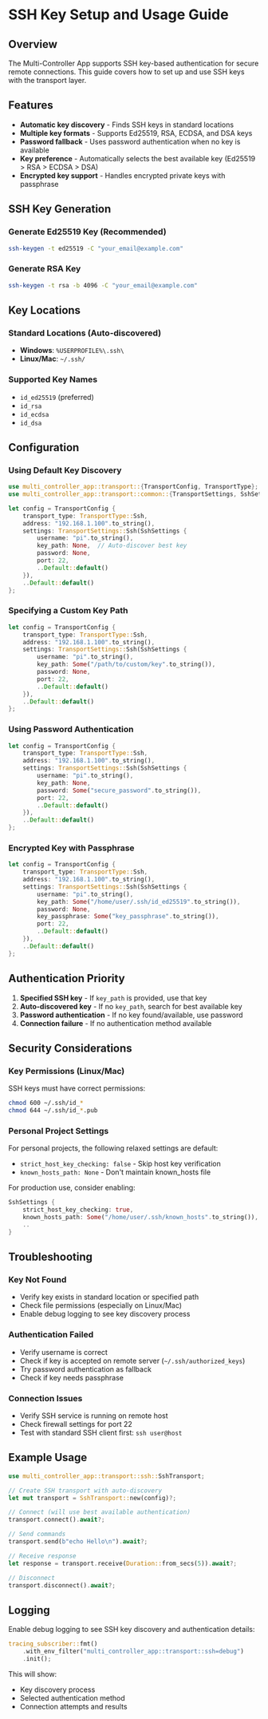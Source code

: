 # SSH Key Setup and Usage Guide

## Overview
The Multi-Controller App supports SSH key-based authentication for secure remote connections. This guide covers how to set up and use SSH keys with the transport layer.

## Features
- **Automatic key discovery** - Finds SSH keys in standard locations
- **Multiple key formats** - Supports Ed25519, RSA, ECDSA, and DSA keys
- **Password fallback** - Uses password authentication when no key is available
- **Key preference** - Automatically selects the best available key (Ed25519 > RSA > ECDSA > DSA)
- **Encrypted key support** - Handles encrypted private keys with passphrase

## SSH Key Generation

### Generate Ed25519 Key (Recommended)
```bash
ssh-keygen -t ed25519 -C "your_email@example.com"
```

### Generate RSA Key
```bash
ssh-keygen -t rsa -b 4096 -C "your_email@example.com"
```

## Key Locations

### Standard Locations (Auto-discovered)
- **Windows**: `%USERPROFILE%\.ssh\`
- **Linux/Mac**: `~/.ssh/`

### Supported Key Names
- `id_ed25519` (preferred)
- `id_rsa`
- `id_ecdsa`
- `id_dsa`

## Configuration

### Using Default Key Discovery
```rust
use multi_controller_app::transport::{TransportConfig, TransportType};
use multi_controller_app::transport::common::{TransportSettings, SshSettings};

let config = TransportConfig {
    transport_type: TransportType::Ssh,
    address: "192.168.1.100".to_string(),
    settings: TransportSettings::Ssh(SshSettings {
        username: "pi".to_string(),
        key_path: None,  // Auto-discover best key
        password: None,
        port: 22,
        ..Default::default()
    }),
    ..Default::default()
};
```

### Specifying a Custom Key Path
```rust
let config = TransportConfig {
    transport_type: TransportType::Ssh,
    address: "192.168.1.100".to_string(),
    settings: TransportSettings::Ssh(SshSettings {
        username: "pi".to_string(),
        key_path: Some("/path/to/custom/key".to_string()),
        password: None,
        port: 22,
        ..Default::default()
    }),
    ..Default::default()
};
```

### Using Password Authentication
```rust
let config = TransportConfig {
    transport_type: TransportType::Ssh,
    address: "192.168.1.100".to_string(),
    settings: TransportSettings::Ssh(SshSettings {
        username: "pi".to_string(),
        key_path: None,
        password: Some("secure_password".to_string()),
        port: 22,
        ..Default::default()
    }),
    ..Default::default()
};
```

### Encrypted Key with Passphrase
```rust
let config = TransportConfig {
    transport_type: TransportType::Ssh,
    address: "192.168.1.100".to_string(),
    settings: TransportSettings::Ssh(SshSettings {
        username: "pi".to_string(),
        key_path: Some("/home/user/.ssh/id_ed25519".to_string()),
        password: None,
        key_passphrase: Some("key_passphrase".to_string()),
        port: 22,
        ..Default::default()
    }),
    ..Default::default()
};
```

## Authentication Priority

1. **Specified SSH key** - If `key_path` is provided, use that key
2. **Auto-discovered key** - If no `key_path`, search for best available key
3. **Password authentication** - If no key found/available, use password
4. **Connection failure** - If no authentication method available

## Security Considerations

### Key Permissions (Linux/Mac)
SSH keys must have correct permissions:
```bash
chmod 600 ~/.ssh/id_*
chmod 644 ~/.ssh/id_*.pub
```

### Personal Project Settings
For personal projects, the following relaxed settings are default:
- `strict_host_key_checking: false` - Skip host key verification
- `known_hosts_path: None` - Don't maintain known_hosts file

For production use, consider enabling:
```rust
SshSettings {
    strict_host_key_checking: true,
    known_hosts_path: Some("/home/user/.ssh/known_hosts".to_string()),
    ..
}
```

## Troubleshooting

### Key Not Found
- Verify key exists in standard location or specified path
- Check file permissions (especially on Linux/Mac)
- Enable debug logging to see key discovery process

### Authentication Failed
- Verify username is correct
- Check if key is accepted on remote server (`~/.ssh/authorized_keys`)
- Try password authentication as fallback
- Check if key needs passphrase

### Connection Issues
- Verify SSH service is running on remote host
- Check firewall settings for port 22
- Test with standard SSH client first: `ssh user@host`

## Example Usage

```rust
use multi_controller_app::transport::ssh::SshTransport;

// Create SSH transport with auto-discovery
let mut transport = SshTransport::new(config)?;

// Connect (will use best available authentication)
transport.connect().await?;

// Send commands
transport.send(b"echo Hello\n").await?;

// Receive response
let response = transport.receive(Duration::from_secs(5)).await?;

// Disconnect
transport.disconnect().await?;
```

## Logging

Enable debug logging to see SSH key discovery and authentication details:
```rust
tracing_subscriber::fmt()
    .with_env_filter("multi_controller_app::transport::ssh=debug")
    .init();
```

This will show:
- Key discovery process
- Selected authentication method
- Connection attempts and results
